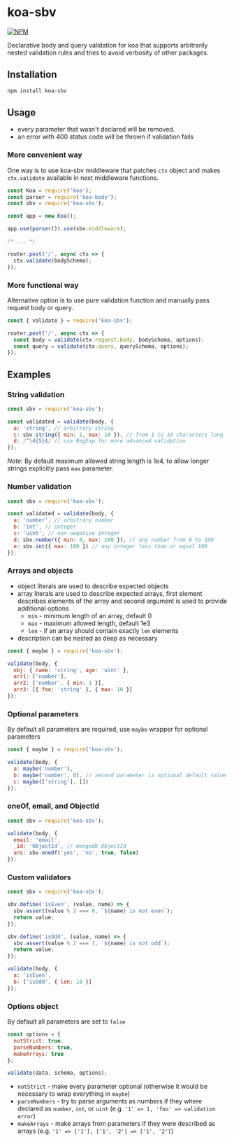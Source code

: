 # koa-sbv

[![NPM](https://nodei.co/npm/koa-sbv.png)](https://npmjs.org/package/koa-sbv)

Declarative body and query validation for koa that supports arbitrarily nested validation rules and tries to avoid verbosity of other packages.

## Installation

```bash
npm install koa-sbv
```

## Usage

- every parameter that wasn't declared will be removed.
- an error with 400 status code will be thrown if validation fails

### More convenient way

One way is to use koa-sbv middleware that patches `ctx` object and makes `ctx.validate` available in next middleware functions.

```javascript
const Koa = require('koa');
const parser = require('koa-body');
const sbv = require('koa-sbv');

const app = new Koa();

app.use(parser()).use(sbv.middleware);

/* ... */

router.post('/', async ctx => {
  ctx.validate(bodySchema);
});
```

### More functional way

Alternative option is to use pure validation function and manually pass request body or query.

```javascript
const { validate } = require('koa-sbv');

router.post('/', async ctx => {
  const body = validate(ctx.request.body, bodySchema, options);
  const query = validate(ctx.query, querySchema, options);
});
```

## Examples

### String validation

```javascript
const sbv = require('koa-sbv');

const validated = validate(body, {
  a: 'string', // arbitrary string
  c: sbv.string({ min: 1, max: 10 }), // from 1 to 10 characters long
  d: /^\d{5}$/ // use RegExp for more advanced validation
});
```

_Note:_ By default maximum allowed string length is 1e4, to allow longer strings explicitly pass `max` parameter.

### Number validation

```javascript
const sbv = require('koa-sbv');

const validated = validate(body, {
  a: 'number', // arbitrary number
  b: 'int', // integer
  c: 'uint', // non-negative integer
  d: sbv.number({ min: 0, max: 100 }), // any number from 0 to 100
  e: sbv.int({ max: 100 }) // any integer less than or equal 100
});
```

### Arrays and objects

- object literals are used to describe expected objects
- array literals are used to describe expected arrays, first element describes
  elements of the array and second argument is used to provide additional options
  - `min` - minimum length of an array, default 0
  - `max` - maximum allowed length, default 1e3
  - `len` - if an array should contain exactly `len` elements
- description can be nested as deep as necessary

```javascript
const { maybe } = require('koa-sbv');

validate(body, {
  obj: { name: 'string', age: 'uint' },
  arr1: ['number'],
  arr2: ['number', { min: 1 }],
  arr3: [{ foo: 'string' }, { max: 10 }]
});
```

### Optional parameters

By default all parameters are required, use `maybe` wrapper for optional parameters

```javascript
const { maybe } = require('koa-sbv');

validate(body, {
  a: maybe('number'),
  b: maybe('number', 0), // second parameter is optional default value
  c: maybe(['string'], [])
});
```

### oneOf, email, and ObjectId

```javascript
const sbv = require('koa-sbv');

validate(body, {
  email: 'email',
  _id: 'ObjectId', // mongodb ObjectId
  ans: sbv.oneOf('yes', 'no', true, false)
});
```

### Custom validators

```javascript
const sbv = require('koa-sbv');

sbv.define('isEven', (value, name) => {
  sbv.assert(value % 2 === 0, `${name} is not even`);
  return value;
});

sbv.define('isOdd', (value, name) => {
  sbv.assert(value % 2 === 1, `${name} is not odd`);
  return value;
});

validate(body, {
  a: 'isEven',
  b: ['isOdd', { len: 10 }]
});
```

### Options object

By default all parameters are set to `false`

```javascript
const options = {
  notStrict: true,
  parseNumbers: true,
  makeArrays: true
};

validate(data, schema, options);
```

- `notStrict` - make every parameter optional (otherwise it would be necessary to wrap everything in `maybe`)
- `parseNumbers` - try to parse arguments as numbers if they where declared as `number`, `int`, or `uint` (e.g. `'1' => 1, 'foo' => validation error`)
- `makeArrays` - make arrays from parameters if they were described as arrays (e.g. `'1' => ['1'], ['1', '2'] => ['1', '2']`)
